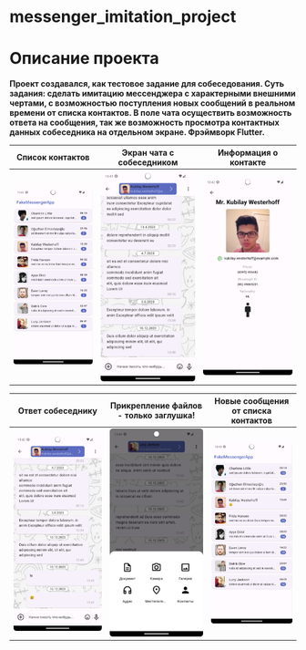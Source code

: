 # messenger_imitation_project

# Описание проекта

**Проект создавался, как тестовое задание для собеседования. Суть задания: сделать имитацию
мессенджера с характерными внешними чертами, с возможностью поступления новых сообщений в реальном
времени от списка контактов. В поле чата осуществить возможность ответа на сообщения, так
же возможность просмотра контактных данных собеседника на отдельном экране. Фрэймворк Flutter.**

|          Список контактов           |      Экран чата с собеседником      |         Информация о контакте         | 
|:-----------------------------------:|:-----------------------------------:|:-------------------------------------:|
| ![](./preview_images/main_menu.png) | ![](./preview_images/chat_page.png) | ![](./preview_images/info_person.png) | 

|            Ответ собеседнику            | Прикрепление файлов - только заглушка! |   Новые сообщения от списка контактов    |
|:---------------------------------------:|:--------------------------------------:|:----------------------------------------:|
| ![](./preview_images/chat_page_two.png) | ![](./preview_images/chat_feature.png) | ![](./preview_images/main_page_two.png)  |